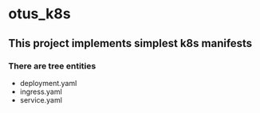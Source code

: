 # otus_k8s
## This project implements simplest k8s manifests
### There are tree entities
- deployment.yaml
- ingress.yaml
- service.yaml